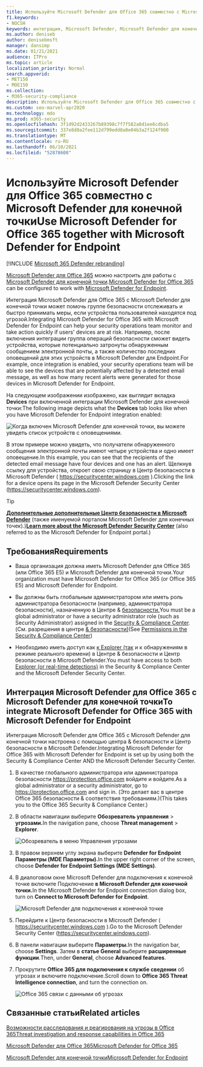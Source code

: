 ```yaml
---
title: Используйте Microsoft Defender для Office 365 совместно с Microsoft Defender для конечной точки
f1.keywords:
- NOCSH
keywords: интеграция, Microsoft Defender, Microsoft Defender для конечной точки
ms.author: deniseb
author: denisebmsft
manager: dansimp
ms.date: 01/21/2021
audience: ITPro
ms.topic: article
localization_priority: Normal
search.appverid:
- MET150
- MOE150
ms.collection:
- M365-security-compliance
description: Используйте Microsoft Defender для Office 365 совместно с Microsoft Defender для конечной точки, чтобы получить более подробные сведения об угрозах в отношении устройств и контента электронной почты.
ms.custom: seo-marvel-apr2020
ms.technology: mdo
ms.prod: m365-security
ms.openlocfilehash: 3f1d92d2433267b89398c7f7f582a8d1ee8cdba5
ms.sourcegitcommit: 337e8d8a2fee112d799edd8a0e04b3a2f124f900
ms.translationtype: MT
ms.contentlocale: ru-RU
ms.lasthandoff: 06/10/2021
ms.locfileid: "52878608"
---
```

# <a name="use-microsoft-defender-for-office-365-together-with-microsoft-defender-for-endpoint"></a><span data-ttu-id="51bf5-104">Используйте Microsoft Defender для Office 365 совместно с Microsoft Defender для конечной точки</span><span class="sxs-lookup"><span data-stu-id="51bf5-104">Use Microsoft Defender for Office 365 together with Microsoft Defender for Endpoint</span></span>

[!INCLUDE [Microsoft 365 Defender rebranding](../includes/microsoft-defender-for-office.md)]


<span data-ttu-id="51bf5-105">[Microsoft Defender для Office 365](defender-for-office-365.md) можно настроить для работы с [Microsoft Defender для конечной точки](/windows/security/threat-protection).</span><span class="sxs-lookup"><span data-stu-id="51bf5-105">[Microsoft Defender for Office 365](defender-for-office-365.md) can be configured to work with [Microsoft Defender for Endpoint](/windows/security/threat-protection).</span></span>

<span data-ttu-id="51bf5-106">Интеграция Microsoft Defender для Office 365 с Microsoft Defender для конечной точки может помочь группе безопасности отслеживать и быстро принимать меры, если устройства пользователей находятся под угрозой.</span><span class="sxs-lookup"><span data-stu-id="51bf5-106">Integrating Microsoft Defender for Office 365 with Microsoft Defender for Endpoint can help your security operations team monitor and take action quickly if users' devices are at risk.</span></span> <span data-ttu-id="51bf5-107">Например, после включения интеграции группа операций безопасности сможет видеть устройства, которые потенциально затронуты обнаруженным сообщением электронной почты, а также количество последних оповещений для этих устройств в Microsoft Defender для Endpoint.</span><span class="sxs-lookup"><span data-stu-id="51bf5-107">For example, once integration is enabled, your security operations team will be able to see the devices that are potentially affected by a detected email message, as well as how many recent alerts were generated for those devices in Microsoft Defender for Endpoint.</span></span>

<span data-ttu-id="51bf5-108">На следующем изображении изображено, как выглядит вкладка **Devices** при включенной интеграции Microsoft Defender для конечной точки:</span><span class="sxs-lookup"><span data-stu-id="51bf5-108">The following image depicts what the **Devices** tab looks like when you have Microsoft Defender for Endpoint integration enabled:</span></span>

![Когда включен Microsoft Defender для конечной точки, вы можете увидеть список устройств с оповещениями.](../../media/fec928ea-8f0c-44d7-80b9-a2e0a8cd4e89.PNG)

<span data-ttu-id="51bf5-110">В этом примере можно увидеть, что получатели обнаруженного сообщения электронной почты имеют четыре устройства и одно имеет оповещение.</span><span class="sxs-lookup"><span data-stu-id="51bf5-110">In this example, you can see that the recipients of the detected email message have four devices and one has an alert.</span></span> <span data-ttu-id="51bf5-111">Щелкнув ссылку для устройства, откроет свою страницу в Центр безопасности в Microsoft Defender ( <https://securitycenter.windows.com> ).</span><span class="sxs-lookup"><span data-stu-id="51bf5-111">Clicking the link for a device opens its page in the Microsoft Defender Security Center (<https://securitycenter.windows.com>).</span></span>

> [!TIP]
> <span data-ttu-id="51bf5-112">**[Дополнительные дополнительные Центр безопасности в Microsoft Defender](/windows/security/threat-protection/microsoft-defender-atp/use)** (также именуемой порталом Microsoft Defender для конечных точек).)</span><span class="sxs-lookup"><span data-stu-id="51bf5-112">**[Learn more about the Microsoft Defender Security Center](/windows/security/threat-protection/microsoft-defender-atp/use)** (also referred to as the Microsoft Defender for Endpoint portal.)</span></span>

## <a name="requirements"></a><span data-ttu-id="51bf5-113">Требования</span><span class="sxs-lookup"><span data-stu-id="51bf5-113">Requirements</span></span>

- <span data-ttu-id="51bf5-114">Ваша организация должна иметь Microsoft Defender для Office 365 (или Office 365 E5) и Microsoft Defender для конечной точки.</span><span class="sxs-lookup"><span data-stu-id="51bf5-114">Your organization must have Microsoft Defender for Office 365 (or Office 365 E5) and Microsoft Defender for Endpoint.</span></span>

- <span data-ttu-id="51bf5-115">Вы должны быть глобальным администратором или иметь роль администратора безопасности (например, администратора безопасности), назначенную в Центре & [безопасности.](https://protection.office.com)</span><span class="sxs-lookup"><span data-stu-id="51bf5-115">You must be a global administrator or have a security administrator role (such as Security Administrator) assigned in the [Security & Compliance Center](https://protection.office.com).</span></span> <span data-ttu-id="51bf5-116">(См. разрешения в центре [& безопасности)](permissions-in-the-security-and-compliance-center.md)</span><span class="sxs-lookup"><span data-stu-id="51bf5-116">(See [Permissions in the Security & Compliance Center](permissions-in-the-security-and-compliance-center.md))</span></span>

- <span data-ttu-id="51bf5-117">Необходимо иметь доступ как [к Explorer (так](threat-explorer.md) и к обнаружениям в режиме реального времени) в Центре & безопасности и Центр безопасности в Microsoft Defender.</span><span class="sxs-lookup"><span data-stu-id="51bf5-117">You must have access to both [Explorer (or real-time detections)](threat-explorer.md) in the Security & Compliance Center and the Microsoft Defender Security Center.</span></span>

## <a name="to-integrate-microsoft-defender-for-office-365-with-microsoft-defender-for-endpoint"></a><span data-ttu-id="51bf5-118">Интеграция Microsoft Defender для Office 365 с Microsoft Defender для конечной точки</span><span class="sxs-lookup"><span data-stu-id="51bf5-118">To integrate Microsoft Defender for Office 365 with Microsoft Defender for Endpoint</span></span>

<span data-ttu-id="51bf5-119">Интеграция Microsoft Defender для Office 365 с Microsoft Defender для конечной точки настроена с помощью центра & безопасности и Центр безопасности в Microsoft Defender.</span><span class="sxs-lookup"><span data-stu-id="51bf5-119">Integrating Microsoft Defender for Office 365 with Microsoft Defender for Endpoint is set up by using both the Security & Compliance Center AND the Microsoft Defender Security Center.</span></span>

1. <span data-ttu-id="51bf5-120">В качестве глобального администратора или администратора безопасности <https://protection.office.com> войдите и войдите.</span><span class="sxs-lookup"><span data-stu-id="51bf5-120">As a global administrator or a security administrator, go to <https://protection.office.com> and sign in.</span></span> <span data-ttu-id="51bf5-121">(Это делает вас в центре Office 365 безопасности & соответствия требованиям.)</span><span class="sxs-lookup"><span data-stu-id="51bf5-121">(This takes you to the Office 365 Security & Compliance Center.)</span></span>

2. <span data-ttu-id="51bf5-122">В области навигации выберите **Обозреватель управления** \> **угрозами.**</span><span class="sxs-lookup"><span data-stu-id="51bf5-122">In the navigation pane, choose **Threat management** \> **Explorer**.</span></span>

   ![Обозреватель в меню Управления угрозами](../../media/ThreatMgmt-Explorer-nav.png)

3. <span data-ttu-id="51bf5-124">В правом верхнем углу экрана выберите **Defender for Endpoint Параметры (MDE Параметры).**</span><span class="sxs-lookup"><span data-stu-id="51bf5-124">In the upper right corner of the screen, choose **Defender for Endpoint Settings (MDE Settings)**.</span></span>

4. <span data-ttu-id="51bf5-125">В диалоговом окне Microsoft Defender для подключения к конечной точке включите Подключение **в Microsoft Defender для конечной точки.**</span><span class="sxs-lookup"><span data-stu-id="51bf5-125">In the Microsoft Defender for Endpoint connection dialog box, turn on **Connect to Microsoft Defender for Endpoint**.</span></span>

   ![Microsoft Defender для подключения к конечной точке](../../media/Explorer-WDATPConnection-dialog.png)

5. <span data-ttu-id="51bf5-127">Перейдите к Центр безопасности в Microsoft Defender ( <https://securitycenter.windows.com> ).</span><span class="sxs-lookup"><span data-stu-id="51bf5-127">Go to the Microsoft Defender Security Center (<https://securitycenter.windows.com>).</span></span>

6. <span data-ttu-id="51bf5-128">В панели навигации выберите **Параметры**.</span><span class="sxs-lookup"><span data-stu-id="51bf5-128">In the navigation bar, choose **Settings**.</span></span> <span data-ttu-id="51bf5-129">Затем в **статье General** выберите **расширенные функции**.</span><span class="sxs-lookup"><span data-stu-id="51bf5-129">Then, under **General**, choose **Advanced features**.</span></span>

7. <span data-ttu-id="51bf5-130">Прокрутите **Office 365 для подключения к службе сведении** об угрозах и включите подключение.</span><span class="sxs-lookup"><span data-stu-id="51bf5-130">Scroll down to **Office 365 Threat Intelligence connection**, and turn the connection on.</span></span>

   ![Office 365 связи с данными об угрозах](../../media/mdatp-oatptoggle.png)

## <a name="related-articles"></a><span data-ttu-id="51bf5-132">Связанные статьи</span><span class="sxs-lookup"><span data-stu-id="51bf5-132">Related articles</span></span>

[<span data-ttu-id="51bf5-133">Возможности расследования и реагирования на угрозы в Office 365</span><span class="sxs-lookup"><span data-stu-id="51bf5-133">Threat investigation and response capabilities in Office 365</span></span>](office-365-ti.md)

[<span data-ttu-id="51bf5-134">Microsoft Defender для Office 365</span><span class="sxs-lookup"><span data-stu-id="51bf5-134">Microsoft Defender for Office 365</span></span>](defender-for-office-365.md)

[<span data-ttu-id="51bf5-135">Microsoft Defender для конечной точки</span><span class="sxs-lookup"><span data-stu-id="51bf5-135">Microsoft Defender for Endpoint</span></span>](/windows/security/threat-protection)
